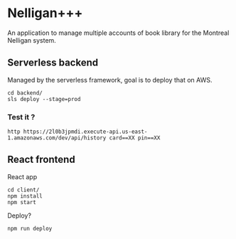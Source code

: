 # Nelligan+++

An application to manage multiple accounts of book library for the Montreal Nelligan system.


## Serverless backend

Managed by the serverless framework, goal is to deploy that on AWS.

```
cd backend/
sls deploy --stage=prod
```

### Test it ?

```
http https://2l0b3jpmdi.execute-api.us-east-1.amazonaws.com/dev/api/history card==XX pin==XX
```

## React frontend

React app

```
cd client/
npm install
npm start
```

Deploy?

```
npm run deploy
```
